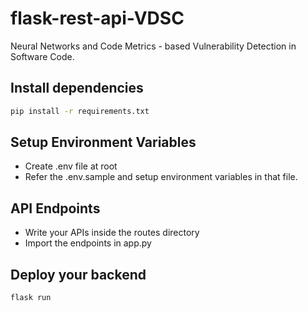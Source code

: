 # flask-rest-api-VDSC
Neural Networks and Code Metrics - based Vulnerability Detection in Software Code.

## Install dependencies
```cmd 
pip install -r requirements.txt 
```

## Setup Environment Variables
- Create .env file at root
- Refer the .env.sample and setup environment variables in that file.

## API Endpoints
- Write your APIs inside the routes directory
- Import the endpoints in app.py

## Deploy your backend
```py
flask run
```
